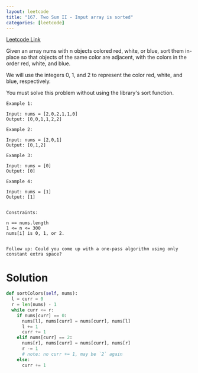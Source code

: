 ```yaml
---
layout: leetcode
title: "167. Two Sum II - Input array is sorted"
categories: [leetcode]
---
```


[Leetcode Link](https://leetcode.com/problems/sort-colors/)

Given an array nums with n objects colored red, white, or blue, sort them in-place so that objects of the same color are adjacent, with the colors in the order red, white, and blue.

We will use the integers 0, 1, and 2 to represent the color red, white, and blue, respectively.

You must solve this problem without using the library's sort function.

 
```
Example 1:

Input: nums = [2,0,2,1,1,0]
Output: [0,0,1,1,2,2]

Example 2:

Input: nums = [2,0,1]
Output: [0,1,2]

Example 3:

Input: nums = [0]
Output: [0]

Example 4:

Input: nums = [1]
Output: [1]
 

Constraints:

n == nums.length
1 <= n <= 300
nums[i] is 0, 1, or 2.
 

Follow up: Could you come up with a one-pass algorithm using only constant extra space?
```

# Solution

```python
def sortColors(self, nums):
  l = curr = 0
  r = len(nums) - 1
  while curr <= r:
    if nums[curr] == 0:
      nums[l], nums[curr] = nums[curr], nums[l]
      l += 1
      curr += 1
    elif nums[curr] == 2:
      nums[r], nums[curr] = nums[curr], nums[r]
      r -= 1
      # note: no curr += 1, may be `2` again
    else:
      curr += 1
```